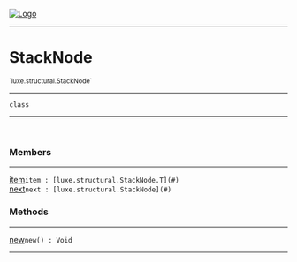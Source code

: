 
[![Logo](../../../images/logo.png)](../../../api/index.html)

---



<h1>StackNode</h1>
<small>`luxe.structural.StackNode`</small>



---

`class`

---

&nbsp;
&nbsp;



<h3>Members</h3> <hr/><span class="member apipage">
                <a name="item"><a class="lift" href="#item">item</a></a><code class="signature apipage">item : [luxe.structural.StackNode.T](#)</code><br/></span>
            <span class="small_desc_flat"></span><span class="member apipage">
                <a name="next"><a class="lift" href="#next">next</a></a><code class="signature apipage">next : [luxe.structural.StackNode](#)</code><br/></span>
            <span class="small_desc_flat"></span>





<h3>Methods</h3> <hr/><span class="method apipage">
            <a name="new"><a class="lift" href="#new">new</a></a><code class="signature apipage">new() : Void</code><br/><span class="small_desc_flat"></span>
        </span>
    





---

&nbsp;
&nbsp;
&nbsp;
&nbsp;